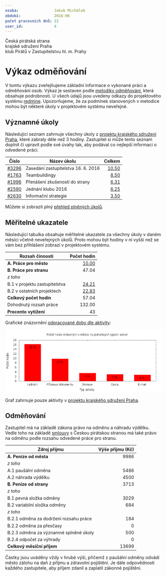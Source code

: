 ```yaml
---
osoba:                Jakub Michálek
období:               2016-06
počet pracovních dnů: 22
user_id:              4
---
```

Česká pirátská strana  
krajské sdružení Praha  
klub Pirátů v Zastupitelstvu hl. m. Prahy

Výkaz odměňování
================

V tomtu výkazu zveřejňujeme základní informace o vykonané práci a odměňování osob. Výkaz je sestaven podle [metodiky odměňování][metodika],
která obsahuje podrobnosti. U všech údajů jsou uvedeny odkazy do projektového systému [redmine](https://redmine.pirati.cz). Upozorňujeme, že za podmínek stanovených v metodice mohou být některé úkoly v projektovém systému neveřejné.

Významné úkoly
----------------------

Následující seznam zahrnuje všechny úkoly z [projektu krajského sdružení Praha][kspraha], které zabraly déle než 3 hodiny. Zastupitel si může tento seznam doplnit či upravit podle své úvahy tak, aby podával co nejlepší informaci o odvedené práci.

Číslo              |   Název úkolu                          |  Celkem           
-------------------|----------------------------------------|------------------:
[#3296][task3296]  |   Zasedání zastupitelstva 16. 6. 2016  |  [10.50][time3296]
[#1763][task1763]  |   Teambuildingy                        |  [8.50][time1763] 
[#1996][task1996]  |   Přenášení zkušeností do strany       |  [6.31][time1996] 
[#2590][task2590]  |   Jednání klubu 2016                   |  [6.25][time2590] 
[#2630][task2630]  |   Informační strategie                 |  [3.50][time2630] 

Můžete si zobrazit plný [přehled plněných úkolů][tasklist].

Měřitelné ukazatele
-------------------

Následující tabulka obsahuje měřitelné ukazatele za všechny úkoly v daném měsíci
včetně neveřejných úkolů. Proto mohou být hodiny v ní vyšší než se vám bez
přihlášení zobrazí v projektovém systému.

Rozsah činnosti                        | Počet hodin
--------------                         | ----------:
**A. Práce pro město**                 | [10.00][linktocityhours]
**B. Práce pro stranu**                | 47.04
*z toho*                               |
B.1 v projektu zastupitelstva          | [24.21][linktohomehours]
B.2 v ostatních projektech             | [22.83][linktootherhours]
**Celkový počet hodin**                | 57.04
Dohodnutý rozsah práce                 | 132.00
**Procento vytížení**                  | 43

Grafické znázornění [odpracované doby dle aktivity][activitylist]:

![Aktivity v měsíci](aktivity.png)

Graf zahrnuje pouze aktivity v [projektu krajského sdružení Praha][kspraha].


Odměňování
----------

Zastupitel má na základě zákona právo na odměnu a náhradu výdělku. Vedle toho na základě [smlouvy][smlouva] s Českou pirátskou stranou má také právo na odměnu podle rozsahu odvedené práce pro stranu.

Zdroj příjmu                           | Výše příjmu (Kč)
-----------------                      | --------------:
**A. Peníze od města**                 | 9986
*z toho*                               |
A.1 paušální odměna                    | 5486
A.2 náhrada výdělku                    | 4500
**B. Peníze od strany**                | 3713
*z toho*                               |
B.1 pevná složka odměny                | 3029
B.2 variabilní složka odměny           | 684
*z toho*                               |
B.2.1 odměna za dodržení rozsahu práce | 184
B.2.2 odměna za přesčasy               | 0
B.2.3 odměna za významné splněné úkoly | 500
B.2.4 odpočet za výhrady               | 0
**Celkový měsíční příjem**             | 13699

Částky jsou uváděny vždy v hrubé výši, přičemž z paušální odměny odvádí město zálohu na daň z příjmu a zdravotní pojištění. Je dále odpovědností každého zastupitele, aby příjem zdanil a zaplatil zákonné pojištění.

[metodika]: https://redmine.pirati.cz/projects/praha/wiki/Odm%C4%9B%C5%88ov%C3%A1n%C3%AD_zastupitel%C5%AF

[kspraha]: https://redmine.pirati.cz/projects/kspraha
[tasklist]: https://redmine.pirati.cz/projects/kspraha/time_entries/report?f[]=spent_on&f[]=user_id&op[user_id]==&f[]=&columns=month&criteria[]=issue&op[spent_on]=><&op[user_id]==&utf8=✓&v[spent_on][]=2016-06-01&v[spent_on][]=2016-06-30&v[user_id][]=4
[task3296]: https://redmine.pirati.cz/issues/3296
[time3296]:https://redmine.pirati.cz/issues/3296/time_entries?f[]=spent_on&f[]=user_id&f[]=&op[spent_on]=><&op[user_id]==&op[spent_on]=><&op[user_id]==&utf8=✓&v[spent_on][]=2016-06-01&v[spent_on][]=2016-06-30&v[user_id][]=4
[task1763]: https://redmine.pirati.cz/issues/1763
[time1763]:https://redmine.pirati.cz/issues/1763/time_entries?f[]=spent_on&f[]=user_id&f[]=&op[spent_on]=><&op[user_id]==&op[spent_on]=><&op[user_id]==&utf8=✓&v[spent_on][]=2016-06-01&v[spent_on][]=2016-06-30&v[user_id][]=4
[task1996]: https://redmine.pirati.cz/issues/1996
[time1996]:https://redmine.pirati.cz/issues/1996/time_entries?f[]=spent_on&f[]=user_id&f[]=&op[spent_on]=><&op[user_id]==&op[spent_on]=><&op[user_id]==&utf8=✓&v[spent_on][]=2016-06-01&v[spent_on][]=2016-06-30&v[user_id][]=4
[task2590]: https://redmine.pirati.cz/issues/2590
[time2590]:https://redmine.pirati.cz/issues/2590/time_entries?f[]=spent_on&f[]=user_id&f[]=&op[spent_on]=><&op[user_id]==&op[spent_on]=><&op[user_id]==&utf8=✓&v[spent_on][]=2016-06-01&v[spent_on][]=2016-06-30&v[user_id][]=4
[task2630]: https://redmine.pirati.cz/issues/2630
[time2630]:https://redmine.pirati.cz/issues/2630/time_entries?f[]=spent_on&f[]=user_id&f[]=&op[spent_on]=><&op[user_id]==&op[spent_on]=><&op[user_id]==&utf8=✓&v[spent_on][]=2016-06-01&v[spent_on][]=2016-06-30&v[user_id][]=4
[activitylist]: https://redmine.pirati.cz/projects/kspraha/time_entries/report?columns=month&criteria[]=activity&f[]=spent_on&f[]=user_id&f[]=&op[spent_on]=><&op[user_id]==&utf8=✓&v[spent_on][]=2016-06-01&v[spent_on][]=2016-06-30&v[user_id][]=4

[smlouva]: https://smlouvy.pirati.cz/smlouvy/2014/11/13/jakub-michalek/index.html
[linktocityhours]: https://redmine.pirati.cz/projects/praha/time_entries?f[]=spent_on&f[]=user_id&f[]=cf_16&f[]=&op[cf_16]=*&op[spent_on]=><&op[user_id]==&utf8=✓&v[spent_on][]=2016-06-01&v[spent_on][]=2016-06-30&v[user_id][]=4
[linktohomehours]: https://redmine.pirati.cz/projects/praha/time_entries?f[]=spent_on&f[]=user_id&f[]=&f[]=subproject_id&op[subproject_id]=!*&op[spent_on]=><&op[user_id]==&utf8=✓&v[spent_on][]=2016-06-01&v[spent_on][]=2016-06-30&v[user_id][]=4&f[]=cf_16&op[cf_16]=!*
[linktootherhours]: https://redmine.pirati.cz/time_entries?&columns=month&criteria[]=user&f[]=spent_on&f[]=user_id&f[]=cf_16&f[]=project_id&f[]=&op[cf_16]==&op[project_id]=!&v[cf_16][]=strana&v[project_id][]=15&op[spent_on]=><&op[user_id]==&utf8=✓&v[spent_on][]=2016-06-01&v[spent_on][]=2016-06-30&v[user_id][]=4
